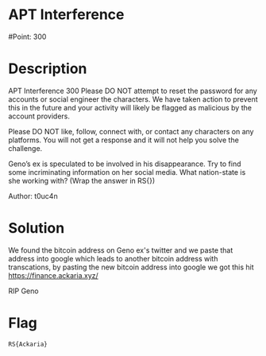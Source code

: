# APT Interference

#Point: 300


# Description
APT Interference
300
Please DO NOT attempt to reset the password for any accounts or social engineer the characters. We have taken action to prevent this in the future and your activity will likely be flagged as malicious by the account providers.

Please DO NOT like, follow, connect with, or contact any characters on any platforms. You will not get a response and it will not help you solve the challenge.

Geno’s ex is speculated to be involved in his disappearance. Try to find some incriminating information on her social media. What nation-state is she working with? (Wrap the answer in RS{})

Author: t0uc4n

# Solution
We found the bitcoin address on Geno ex's twitter and we paste
that address into google which leads to another bitcoin address
with transcations, by pasting the new bitcoin address into google we got this hit
https://finance.ackaria.xyz/

RIP Geno


# Flag
``RS{Ackaria}``